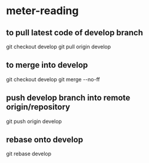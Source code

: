 # meter-reading

## to pull latest code of develop branch
git checkout develop
git pull origin develop

## to merge <branch-name> into develop
git checkout develop
git merge --no-ff <branch-name>

## push develop branch into remote origin/repository
git push origin develop

## rebase <branch-name> onto develop
git rebase develop <branch-name>


